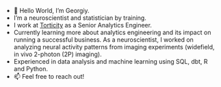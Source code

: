 - 👋 Hello World, I’m Georgiy.
- I’m a neuroscientist and statistician by training.
- I work at [Torticity](https://torticity.com/) as a Senior Analytics Engineer.
- Currently learning more about analytics engineering and its impact on running a successful business. As a neuroscientist, I worked on analyzing neural activity patterns from imaging experiments (widefield, in vivo 2-photon (2P) imaging).
- Experienced in data analysis and machine learning using SQL, dbt, R and Python.
- 📫 Feel free to reach out!
